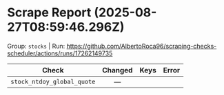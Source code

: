 # Scrape Report (2025-08-27T08:59:46.296Z)

Group: `stocks`  |  Run: https://github.com/AlbertoRoca96/scraping-checks-scheduler/actions/runs/17262149735

| Check | Changed | Keys | Error |
|---|:---:|:--|:--|
| `stock_ntdoy_global_quote` | — |  |  |
